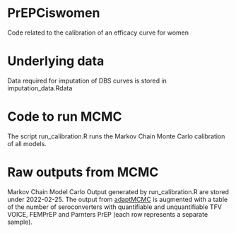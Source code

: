 # PrEPCiswomen
Code related to the calibration of an efficacy curve for women

# Underlying data
Data required for imputation of DBS curves is stored in imputation_data.Rdata

# Code to run MCMC
The script run_calibration.R runs the Markov Chain Monte Carlo calibration of all models.

# Raw outputs from MCMC
Markov Chain Model Carlo Output generated by run_calibration.R are stored under 2022-02-25. The output from [adaptMCMC](https://cran.r-project.org/web/packages/adaptMCMC/index.html) is augmented with a table of the number of seroconverters with quantifiable and unquantifiable TFV VOICE, FEMPrEP and Parnters PrEP (each row represents a separate sample).
